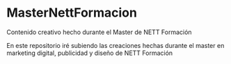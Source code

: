# MasterNettFormacion
Contenido creativo hecho durante el Master de NETT Formación

En este repositorio iré subiendo las creaciones hechas durante el master en marketing digital, publicidad y diseño de NETT Formación
